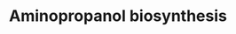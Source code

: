 ---
authors:
- Anwesha
- Eweitz
description: Developed by Gramene.org  Source:[http://plantreactome.gramene.org/ Plant
  Reactome].
last-edited: 2021-05-21
organisms:
- Oryza sativa
redirect_from:
- /index.php/Pathway:WP3416
- /instance/WP3416
schema-jsonld:
- '@context': https://schema.org/
  '@id': https://wikipathways.github.io/pathways/WP3416.html
  '@type': Dataset
  creator:
    '@type': Organization
    name: WikiPathways
  description: Developed by Gramene.org  Source:[http://plantreactome.gramene.org/
    Plant Reactome].
  keywords:
  - NAD+
  - aminoacetone
  - H+
  - 1-amino-propan-2-ol
  - 3-dehydrogenase
  - L-Thr
  - 2-amino-3-oxobutanoate
  - NADH
  - CO2
  - L-threonine
  license: CC0
  name: Aminopropanol biosynthesis
seo: CreativeWork
title: Aminopropanol biosynthesis
wpid: WP3416
---